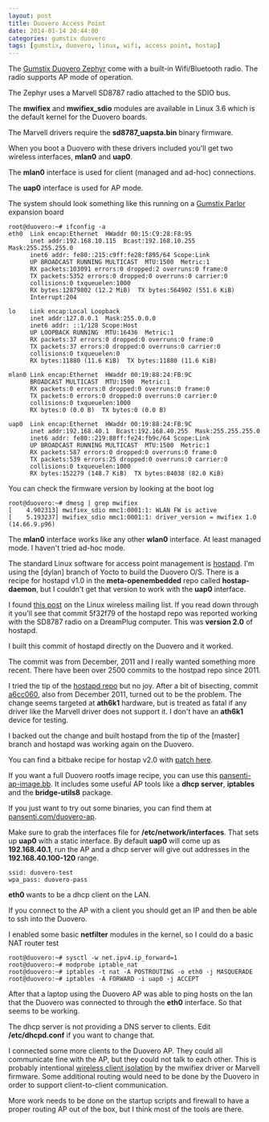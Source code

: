 ```yaml
---
layout: post
title: Duovero Access Point
date: 2014-01-14 20:44:00
categories: gumstix duovero
tags: [gumstix, duovero, linux, wifi, access point, hostap]
---
```


The [Gumstix Duovero Zephyr][gumstix-duovero] come with a built-in 
Wifi/Bluetooth radio. The radio supports AP mode of operation.

The Zephyr uses a Marvell SD8787 radio attached to the SDIO bus.

The **mwifiex** and **mwifiex_sdio** modules are available in Linux 3.6 which
is the default kernel for the Duovero boards.

The Marvell drivers require the **sd8787_uapsta.bin** binary firmware.

When you boot a Duovero with these drivers included you'll get two wireless
interfaces, **mlan0** and **uap0**.

The **mlan0** interface is used for client (managed and ad-hoc) connections.

The **uap0** interface is used for AP mode.
 

The system should look something like this running on a 
[Gumstix Parlor][gumstix-parlor] expansion board

    root@duovero:~# ifconfig -a
    eth0  Link encap:Ethernet  HWaddr 00:15:C9:28:F8:95
          inet addr:192.168.10.115  Bcast:192.168.10.255  Mask:255.255.255.0
          inet6 addr: fe80::215:c9ff:fe28:f895/64 Scope:Link
          UP BROADCAST RUNNING MULTICAST  MTU:1500  Metric:1
          RX packets:103091 errors:0 dropped:2 overruns:0 frame:0
          TX packets:5352 errors:0 dropped:0 overruns:0 carrier:0
          collisions:0 txqueuelen:1000
          RX bytes:12879802 (12.2 MiB)  TX bytes:564902 (551.6 KiB)
          Interrupt:204

    lo    Link encap:Local Loopback
          inet addr:127.0.0.1  Mask:255.0.0.0
          inet6 addr: ::1/128 Scope:Host
          UP LOOPBACK RUNNING  MTU:16436  Metric:1
          RX packets:37 errors:0 dropped:0 overruns:0 frame:0
          TX packets:37 errors:0 dropped:0 overruns:0 carrier:0
          collisions:0 txqueuelen:0
          RX bytes:11880 (11.6 KiB)  TX bytes:11880 (11.6 KiB)

    mlan0 Link encap:Ethernet  HWaddr 00:19:88:24:FB:9C
          BROADCAST MULTICAST  MTU:1500  Metric:1
          RX packets:0 errors:0 dropped:0 overruns:0 frame:0
          TX packets:0 errors:0 dropped:0 overruns:0 carrier:0
          collisions:0 txqueuelen:1000
          RX bytes:0 (0.0 B)  TX bytes:0 (0.0 B)

    uap0  Link encap:Ethernet  HWaddr 00:19:88:24:FB:9C
          inet addr:192.168.40.1  Bcast:192.168.40.255  Mask:255.255.255.0
          inet6 addr: fe80::219:88ff:fe24:fb9c/64 Scope:Link
          UP BROADCAST RUNNING MULTICAST  MTU:1500  Metric:1
          RX packets:587 errors:0 dropped:0 overruns:0 frame:0
          TX packets:539 errors:25 dropped:0 overruns:0 carrier:0
          collisions:0 txqueuelen:1000
          RX bytes:152279 (148.7 KiB)  TX bytes:84038 (82.0 KiB)


You can check the firmware version by looking at the boot log

    root@duovero:~# dmesg | grep mwifiex
    [    4.902313] mwifiex_sdio mmc1:0001:1: WLAN FW is active
    [    5.193237] mwifiex_sdio mmc1:0001:1: driver_version = mwifiex 1.0 (14.66.9.p96)

 
The **mlan0** interface works like any other **wlan0** interface. At least 
managed mode. I haven't tried ad-hoc mode.

The standard Linux software for access point management is [hostapd][hostapd].
I'm using the [dylan] branch of Yocto to build the Duovero O/S. There is a 
recipe for hostapd v1.0 in the **meta-openembedded** repo called 
**hostap-daemon**, but I couldn't get that version to work with the **uap0** 
interface.

I found [this post][linux-wireless] on the Linux wireless mailing list. If you 
read down through it you'll see that commit 5f32f79 of the hostapd repo was 
reported working with the SD8787 radio on a DreamPlug computer. This was 
**version 2.0** of hostapd.

I built this commit of hostapd directly on the Duovero and it worked.

The commit was from December, 2011 and I really wanted something more recent. 
There have been over 2500 commits to the hostpad repo since 2011.

I tried the tip of the [hostapd repo][cgit-hostap] but no joy. After a bit of 
bisecting, commit [a6cc060][a6cc060], also from December 2011, turned out to be
the problem. The change seems targeted at **ath6k1** hardware, but is treated as
fatal if any driver like the Marvell driver does not support it. I don't have an
**ath6k1** device for testing.

I backed out the change and built hostapd from the tip of the [master] branch
and hostapd was working again on the Duovero.
 

You can find a bitbake recipe for hostap v2.0 with [patch here][hostapd-patch].

If you want a full Duovero rootfs image recipe, you can use this
[pansenti-ap-image.bb][pansenti-ap-image]. It includes some useful AP tools like
a **dhcp server**, **iptables** and the **bridge-utils8** package.


If you just want to try out some binaries, you can find them at 
[pansenti.com/duovero-ap][duovero-ap].


Make sure to grab the interfaces file for **/etc/network/interfaces**. That sets
up **uap0** with a static interface. By default **uap0** will come up as 
**192.168.40.1**, run the AP and a dhcp server will give out addresses in the **192.168.40.100-120** range.

    ssid: duovero-test
    wpa_pass: duovero-pass

**eth0** wants to be a dhcp client on the LAN.

If you connect to the AP with a client you should get an IP and then be able to
ssh into the Duovero.


I enabled some basic **netfilter** modules in the kernel, so I could do a basic
NAT router test

    root@duovero:~# sysctl -w net.ipv4.ip_forward=1
    root@duovero:~# modprobe iptable_nat
    root@duovero:~# iptables -t nat -A POSTROUTING -o eth0 -j MASQUERADE
    root@duovero:~# iptables -A FORWARD -i uap0 -j ACCEPT

After that a laptop using the Duovero AP was able to ping hosts on the lan that
the Duovero was connected to through the **eth0** interface. So that seems to be
working.

The dhcp server is not providing a DNS server to clients. Edit 
**/etc/dhcpd.conf** if you want to change that.

I connected some more clients to the Duovero AP. They could all communicate fine
with the AP, but they could not talk to each other. This is probably intentional
[wireless client isolation][wireless-isolation] by the mwifiex driver or Marvell
firmware. Some additional routing would need to be done by the Duovero in order
to support client-to-client communication.

More work needs to be done on the startup scripts and firewall to have a proper
routing AP out of the box, but I think most of the tools are there.


[gumstix-duovero]: https://store.gumstix.com/index.php/products/355/
[gumstix-parlor]: https://store.gumstix.com/index.php/products/287/
[hostapd]: http://wireless.kernel.org/en/users/Documentation/hostapd
[linux-wireless]: http://comments.gmane.org/gmane.linux.kernel.wireless.general/92215
[cgit-hostap]: http://w1.fi/cgit/hostap/
[a6cc060]: http://w1.fi/cgit/hostap/commit/?id=a6cc0602dd62f4b2ea02556ddcfd6baf9cd6289d
[hostapd-patch]: https://github.com/Pansenti/meta-pansenti/tree/master/recipes-connectivity/hostapd
[pansenti-ap-image]: https://github.com/Pansenti/meta-pansenti/blob/master/recipes-pansenti/images/pansenti-ap-image.bb
[duovero-ap]: http://pansenti.com/duovero-ap/
[wireless-isolation]: http://www.wirelessisolation.com/